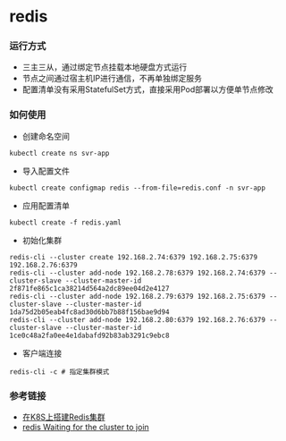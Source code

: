 # redis

### 运行方式
- 三主三从，通过绑定节点挂载本地硬盘方式运行
- 节点之间通过宿主机IP进行通信，不再单独绑定服务
- 配置清单没有采用StatefulSet方式，直接采用Pod部署以方便单节点修改

### 如何使用
- 创建命名空间
```
kubectl create ns svr-app
```
- 导入配置文件
```
kubectl create configmap redis --from-file=redis.conf -n svr-app
```
- 应用配置清单
```
kubectl create -f redis.yaml
```
- 初始化集群
```
redis-cli --cluster create 192.168.2.74:6379 192.168.2.75:6379 192.168.2.76:6379
redis-cli --cluster add-node 192.168.2.78:6379 192.168.2.74:6379 --cluster-slave --cluster-master-id 2f871fe865c1ca38214d564a2dc89ee04d2e4127
redis-cli --cluster add-node 192.168.2.79:6379 192.168.2.75:6379 --cluster-slave --cluster-master-id 1da75d2b05eab4fc8ad30d6bb7b88f156bae9d94
redis-cli --cluster add-node 192.168.2.80:6379 192.168.2.76:6379 --cluster-slave --cluster-master-id 1ce0c48a2fa0ee4e1dabafd92b83ab3291c9ebc8
```
- 客户端连接
```
redis-cli -c # 指定集群模式
```

### 参考链接
- [在K8S上搭建Redis集群](https://juejin.im/post/6844903806719754254)
- [redis Waiting for the cluster to join](https://my.oschina.net/chrisforbt/blog/2980875)
